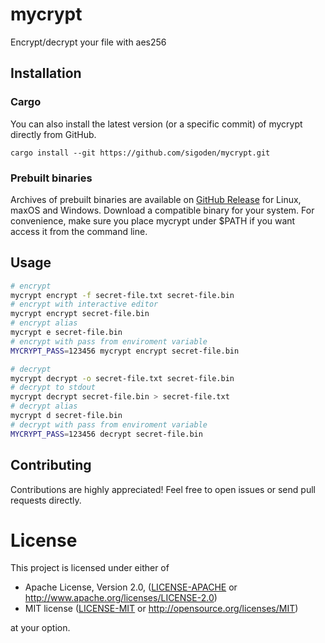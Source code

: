 # mycrypt

Encrypt/decrypt your file with aes256


## Installation

### Cargo

You can also install the latest version (or a specific commit) of mycrypt directly from GitHub.

```shell
cargo install --git https://github.com/sigoden/mycrypt.git
```

### Prebuilt binaries

Archives of prebuilt binaries are available on [GitHub Release][gh-release] for Linux, maxOS and Windows. Download a compatible binary for your system. For convenience, make sure you place mycrypt under $PATH if you want access it from the command line.

[gh-release]: https://github.com/sigoden/mycrypt/releases

## Usage

```sh
# encrypt 
mycrypt encrypt -f secret-file.txt secret-file.bin
# encrypt with interactive editor
mycrypt encrypt secret-file.bin
# encrypt alias
mycrypt e secret-file.bin
# encrypt with pass from enviroment variable
MYCRYPT_PASS=123456 mycrypt encrypt secret-file.bin

# decrypt
mycrypt decrypt -o secret-file.txt secret-file.bin
# decrypt to stdout
mycrypt decrypt secret-file.bin > secret-file.txt
# decrypt alias
mycrypt d secret-file.bin
# decrypt with pass from enviroment variable
MYCRYPT_PASS=123456 decrypt secret-file.bin
```

## Contributing

Contributions are highly appreciated! Feel free to open issues or send pull requests directly.

# License

This project is licensed under either of

- Apache License, Version 2.0, ([LICENSE-APACHE](LICENSE-APACHE) or http://www.apache.org/licenses/LICENSE-2.0)
- MIT license ([LICENSE-MIT](LICENSE-MIT) or http://opensource.org/licenses/MIT)

at your option.